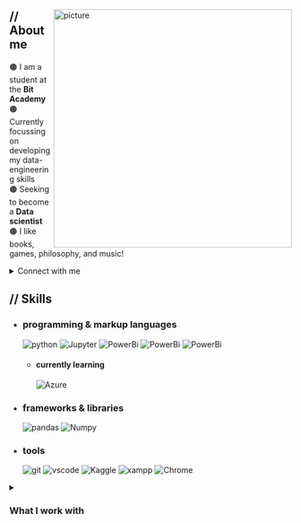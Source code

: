 <p align = center ><!-- Optional banner goes here--> </p>

<div>
<img align="right" width="425" alt="picture" src="https://i.imgur.com/FY23Wri.jpg"/>

<h2> // About me </h2>

🟤 I am a student at the **Bit Academy**\
🟤 Currently focussing on developing my data-engineering skills\
🟤 Seeking to become a **Data scientist**\
🟤 I like books, games, philosophy, and music!

<details>
<summary> Connect with me </summary>
<br>
  <a href="mailto:joramswarts2003@gmail.com" >
    <img align="center" alt="Gmail | Gmail" src="https://img.shields.io/badge/-Gmail-5e4330?logo=Gmail&logoColor=white&style=for-the-badge" />
  </a>
  <a href="https://www.linkedin.com/in/joram-swarts/" >
    <img align="center" alt="Gmail | Gmail" src="https://img.shields.io/badge/-Linkedin-5e4330?logo=Linkedin&logoColor=white&style=for-the-badge" />
  </a>
</details>
</details>

<h2>  // Skills  </h2>
  
- <h3> programming & markup languages </h3>
  
  <img src = "https://img.shields.io/badge/-Python-5e4330?logo=python&logoColor=white&style=for-the-badge" alt = "python" />
  <img src = "https://img.shields.io/badge/-Jupyter-5e4330?logo=jupyter&logoColor=white&style=for-the-badge" alt = "Jupyter" />
  <img src = "https://img.shields.io/badge/-PowerBi-5e4330?logo=PowerBi&logoColor=white&style=for-the-badge" alt = "PowerBi" />
  <img src = "https://img.shields.io/badge/-Markdown-5e4330?logo=Markdown&logoColor=white&style=for-the-badge" alt = "PowerBi" />
  <img src = "https://img.shields.io/badge/-mysql-5e4330?logo=mysql&logoColor=white&style=for-the-badge" alt = "PowerBi" />


  
  - <h4> currently learning </h4>
    <img src = "https://img.shields.io/badge/-azure-5e4330?logo=microsoftazure&logoColor=white&style=for-the-badge" alt = "Azure" />
    
  
- <h3>  frameworks & libraries </h3>
  <img src = "https://img.shields.io/badge/-pandas-5e4330?logo=pandas&logoColor=white&style=for-the-badge" alt = "pandas" />
  <img src = "https://img.shields.io/badge/-numpy-5e4330?logo=numpy&logoColor=white&style=for-the-badge" alt = "Numpy" />
  
- <h3> tools </h3>
  <img src = "https://img.shields.io/badge/-git-5e4330?logo=git&logoColor=white&style=for-the-badge" alt = "git" />
  <img src = "https://img.shields.io/badge/-vscode-5e4330?logo=visualstudiocode&logoColor=white&style=for-the-badge" alt = "vscode" />
  <img src = "https://img.shields.io/badge/-Kaggle-5e4330?logo=kaggle&logoColor=white&style=for-the-badge" alt = "Kaggle" />
  <img src = "https://img.shields.io/badge/-xampp-5e4330?logo=xampp&logoColor=white&style=for-the-badge" alt = "xampp" />
  <img src = "https://img.shields.io/badge/-Chrome-5e4330?logo=googlechrome&logoColor=white&style=for-the-badge" alt = "Chrome" />

<details>
<summary><h3> What I work with </h3></summary>
<br>
<img src = "https://img.shields.io/badge/-XPS%2013%20plus-5e4330?logo=dell&logoColor=white&style=for-the-badge" alt = "xps" />  
  
  - Intel core i7
  - Intel Iris Xe Graphics
  - 32GB RAM 
  - 1TB SSD
  - Windows 11
</details>

